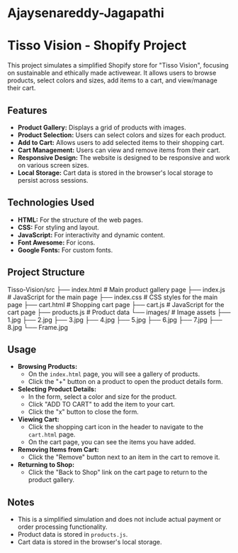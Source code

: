 # Ajaysenareddy-Jagapathi

# Tisso Vision - Shopify Project

This project simulates a simplified Shopify store for "Tisso Vision", focusing on sustainable and ethically made activewear. It allows users to browse products, select colors and sizes, add items to a cart, and view/manage their cart.

## Features

-   **Product Gallery:** Displays a grid of products with images.
-   **Product Selection:** Users can select colors and sizes for each product.
-   **Add to Cart:** Allows users to add selected items to their shopping cart.
-   **Cart Management:** Users can view and remove items from their cart.
-   **Responsive Design:** The website is designed to be responsive and work on various screen sizes.
-   **Local Storage:** Cart data is stored in the browser's local storage to persist across sessions.

## Technologies Used

-   **HTML:** For the structure of the web pages.
-   **CSS:** For styling and layout.
-   **JavaScript:** For interactivity and dynamic content.
-   **Font Awesome:** For icons.
-   **Google Fonts:** For custom fonts.

## Project Structure

Tisso-Vision/src
├── index.html       # Main product gallery page
├── index.js         # JavaScript for the main page
├── index.css        # CSS styles for the main page
├── cart.html        # Shopping cart page
├── cart.js          # JavaScript for the cart page
├── products.js      # Product data
└── images/          # Image assets
├── 1.jpg
├── 2.jpg
├── 3.jpg
├── 4.jpg
├── 5.jpg
├── 6.jpg
├── 7.jpg
├── 8.jpg
└── Frame.jpg

## Usage

-   **Browsing Products:**
    -   On the `index.html` page, you will see a gallery of products.
    -   Click the "+" button on a product to open the product details form.
-   **Selecting Product Details:**
    -   In the form, select a color and size for the product.
    -   Click "ADD TO CART" to add the item to your cart.
    -   Click the "x" button to close the form.
-   **Viewing Cart:**
    -   Click the shopping cart icon in the header to navigate to the `cart.html` page.
    -   On the cart page, you can see the items you have added.
-   **Removing Items from Cart:**
    -   Click the "Remove" button next to an item in the cart to remove it.
-   **Returning to Shop:**
    -   Click the "Back to Shop" link on the cart page to return to the product gallery.

## Notes

-   This is a simplified simulation and does not include actual payment or order processing functionality.
-   Product data is stored in `products.js`.
-   Cart data is stored in the browser's local storage.
